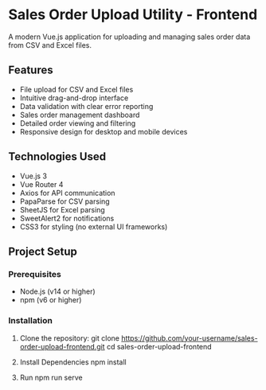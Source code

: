 # Sales Order Upload Utility - Frontend

A modern Vue.js application for uploading and managing sales order data from CSV and Excel files.

## Features

- File upload for CSV and Excel files
- Intuitive drag-and-drop interface
- Data validation with clear error reporting
- Sales order management dashboard
- Detailed order viewing and filtering
- Responsive design for desktop and mobile devices

## Technologies Used

- Vue.js 3
- Vue Router 4
- Axios for API communication
- PapaParse for CSV parsing
- SheetJS for Excel parsing
- SweetAlert2 for notifications
- CSS3 for styling (no external UI frameworks)

## Project Setup

### Prerequisites

- Node.js (v14 or higher)
- npm (v6 or higher)

### Installation

1. Clone the repository:
   git clone https://github.com/your-username/sales-order-upload-frontend.git
   cd sales-order-upload-frontend

2. Install Dependencies
   npm install

3. Run
   npm run serve
